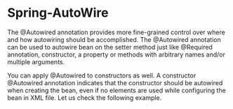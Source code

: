 # Spring-AutoWire
The @Autowired annotation provides more fine-grained control over where and how autowiring should be accomplished. The @Autowired annotation can be used to autowire bean on the setter method just like @Required annotation, constructor, a property or methods with arbitrary names and/or multiple arguments.

You can apply @Autowired to constructors as well. A constructor @Autowired annotation indicates that the constructor should be autowired when creating the bean, even if no <constructor-arg> elements are used while configuring the bean in XML file. Let us check the following example.
